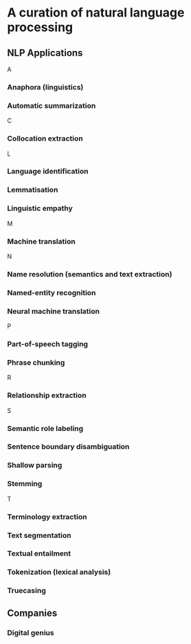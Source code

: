 # A curation of natural language processing

## NLP Applications
A
### Anaphora (linguistics)
### Automatic summarization
C
### Collocation extraction
L
### Language identification
### Lemmatisation
### Linguistic empathy
M
### Machine translation
N
### Name resolution (semantics and text extraction)
### Named-entity recognition
### Neural machine translation
P
### Part-of-speech tagging
### Phrase chunking


R
### Relationship extraction
S
### Semantic role labeling
### Sentence boundary disambiguation
### Shallow parsing
### Stemming
T
### Terminology extraction
### Text segmentation
### Textual entailment
### Tokenization (lexical analysis)
### Truecasing

## Companies

### Digital genius
